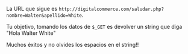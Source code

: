 La URL que sigue es `http://digitalcommerce.com/saludar.php?nombre=Walter&apellido=White`.

Tu objetivo, tomando los datos de `$_GET` es devolver un string que diga "Hola Walter White"

Muchos éxitos y no olvides los espacios en el string!!